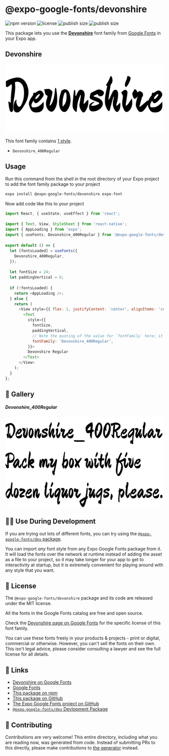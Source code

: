 # @expo-google-fonts/devonshire

![npm version](https://flat.badgen.net/npm/v/@expo-google-fonts/devonshire)
![license](https://flat.badgen.net/github/license/expo/google-fonts)
![publish size](https://flat.badgen.net/packagephobia/install/@expo-google-fonts/devonshire)
![publish size](https://flat.badgen.net/packagephobia/publish/@expo-google-fonts/devonshire)

This package lets you use the [**Devonshire**](https://fonts.google.com/specimen/Devonshire) font family from [Google Fonts](https://fonts.google.com/) in your Expo app.

## Devonshire

![Devonshire](./font-family.png)

This font family contains [1 style](#-gallery).

- `Devonshire_400Regular`

## Usage

Run this command from the shell in the root directory of your Expo project to add the font family package to your project
```sh
expo install @expo-google-fonts/devonshire expo-font
```

Now add code like this to your project
```js
import React, { useState, useEffect } from 'react';

import { Text, View, StyleSheet } from 'react-native';
import { AppLoading } from 'expo';
import { useFonts, Devonshire_400Regular } from '@expo-google-fonts/devonshire';

export default () => {
  let [fontsLoaded] = useFonts({
    Devonshire_400Regular,
  });

  let fontSize = 24;
  let paddingVertical = 6;

  if (!fontsLoaded) {
    return <AppLoading />;
  } else {
    return (
      <View style={{ flex: 1, justifyContent: 'center', alignItems: 'center' }}>
        <Text
          style={{
            fontSize,
            paddingVertical,
            // Note the quoting of the value for `fontFamily` here; it expects a string!
            fontFamily: 'Devonshire_400Regular',
          }}>
          Devonshire Regular
        </Text>
      </View>
    );
  }
};

```

## 🔡 Gallery

##### Devonshire_400Regular
![Devonshire_400Regular](./Devonshire_400Regular.ttf.png)


## 👩‍💻 Use During Development

If you are trying out lots of different fonts, you can try using the [`@expo-google-fonts/dev` package](https://github.com/expo/google-fonts/tree/master/font-packages/dev#readme).

You can import *any* font style from any Expo Google Fonts package from it. It will load the fonts
over the network at runtime instead of adding the asset as a file to your project, so it may take longer
for your app to get to interactivity at startup, but it is extremely convenient
for playing around with any style that you want.

## 📖 License

The `@expo-google-fonts/devonshire` package and its code are released under the MIT license.

All the fonts in the Google Fonts catalog are free and open source.

Check the [Devonshire page on Google Fonts](https://fonts.google.com/specimen/Devonshire) for the specific license of this font family.

You can use these fonts freely in your products & projects - print or digital, commercial or otherwise. However, you can't sell the fonts on their own. This isn't legal advice, please consider consulting a lawyer and see the full license for all details.

## 🔗 Links

- [Devonshire on Google Fonts](https://fonts.google.com/specimen/Devonshire)
- [Google Fonts](https://fonts.google.com/)
- [This package on npm](https://www.npmjs.com/package/@expo-google-fonts/devonshire)
- [This package on GitHub](https://github.com/expo/google-fonts/tree/master/font-packages/devonshire)
- [The Expo Google Fonts project on GitHub](https://github.com/expo/google-fonts)
- [`@expo-google-fonts/dev` Devlopment Package](https://github.com/expo/google-fonts/tree/master/font-packages/dev)

## 🤝 Contributing

Contributions are very welcome! This entire directory, including what you are reading now, was generated from code. Instead of submitting PRs to this directly, please make contributions to [the generator](https://github.com/expo/google-fonts/tree/master/packages/generator) instead.
